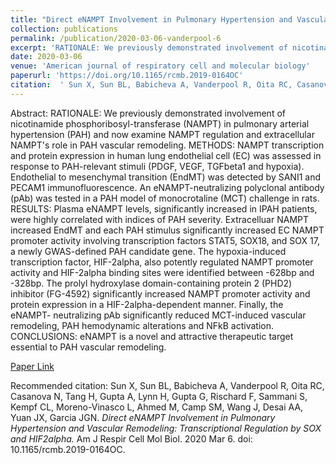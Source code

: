 ```yaml
--- 
title: "Direct eNAMPT Involvement in Pulmonary Hypertension and Vascular Remodeling: Transcriptional Regulation by SOX and HIF2alpha." 
collection: publications 
permalink: /publication/2020-03-06-vanderpool-6 
excerpt: 'RATIONALE: We previously demonstrated involvement of nicotinamide phosphoribosyl-transferase (NAMPT) in pulmonary arterial hypertension (PAH) and now examine NAMPT regulation and extracellular NAMPT's role in PAH vascular remodeling. METHODS: NAMPT transcription and protein expression in human lung endothelial cell (EC) was assessed in response to [...]' 
date: 2020-03-06 
venue: 'American journal of respiratory cell and molecular biology' 
paperurl: 'https://doi.org/10.1165/rcmb.2019-0164OC' 
citation:  ' Sun X, Sun BL, Babicheva A, Vanderpool R, Oita RC, Casanova N, Tang H, Gupta A, Lynn H, Gupta G, Rischard F, Sammani S, Kempf CL, Moreno-Vinasco L, Ahmed M, Camp SM, Wang J, Desai AA, Yuan JX, Garcia JGN. <i>Direct eNAMPT Involvement in Pulmonary Hypertension and Vascular Remodeling: Transcriptional Regulation by SOX and HIF2alpha.</i> Am J Respir Cell Mol Biol. 2020 Mar 6. doi: 10.1165/rcmb.2019-0164OC.' 
--- 
```

Abstract:  RATIONALE: We previously demonstrated involvement of nicotinamide phosphoribosyl-transferase (NAMPT) in pulmonary arterial hypertension (PAH) and now examine NAMPT regulation and extracellular NAMPT's role in PAH vascular remodeling. METHODS: NAMPT transcription and protein expression in human lung endothelial cell (EC) was assessed in response to PAH-relevant stimuli (PDGF, VEGF, TGFbeta1 and hypoxia). Endothelial to mesenchymal transition (EndMT) was detected by SANI1 and PECAM1 immunofluorescence. An eNAMPT-neutralizing polyclonal antibody (pAb) was tested in a PAH model of monocrotaline (MCT) challenge in rats. RESULTS: Plasma eNAMPT levels, significantly increased in IPAH patients, were highly correlated with indices of PAH severity. Extracelluar NAMPT increased EndMT and each PAH stimulus significantly increased EC NAMPT promoter activity involving transcription factors STAT5, SOX18, and SOX 17, a newly GWAS-defined PAH candidate gene. The hypoxia-induced transcription factor, HIF-2alpha, also potently regulated NAMPT promoter activity and HIF-2alpha binding sites were identified between -628bp and -328bp. The prolyl hydroxylase domain-containing protein 2 (PHD2) inhibitor (FG-4592) significantly increased NAMPT promoter activity and protein expression in a HIF-2alpha-dependent manner. Finally, the eNAMPT- neutralizing pAb significantly reduced MCT-induced vascular remodeling, PAH hemodynamic alterations and NFkB activation. CONCLUSIONS: eNAMPT is a novel and attractive therapeutic target essential to PAH vascular remodeling.  
 
[Paper Link](https://doi.org/10.1165/rcmb.2019-0164OC) 
 
Recommended citation:  Sun X, Sun BL, Babicheva A, Vanderpool R, Oita RC, Casanova N, Tang H, Gupta A, Lynn H, Gupta G, Rischard F, Sammani S, Kempf CL, Moreno-Vinasco L, Ahmed M, Camp SM, Wang J, Desai AA, Yuan JX, Garcia JGN. <i>Direct eNAMPT Involvement in Pulmonary Hypertension and Vascular Remodeling: Transcriptional Regulation by SOX and HIF2alpha.</i> Am J Respir Cell Mol Biol. 2020 Mar 6. doi: 10.1165/rcmb.2019-0164OC. 
